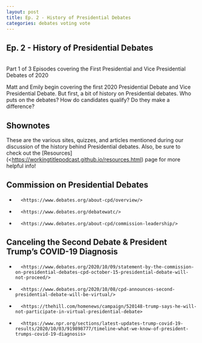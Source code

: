```yaml
---
layout: post
title: Ep. 2 - History of Presidential Debates
categories: debates voting vote
---
```

## Ep. 2 - History of Presidential Debates

<div id="buzzsprout-player-5916223"></div>
<script src="https://www.buzzsprout.com/1410550/5916223-ep-2-history-of-presidential-debates.js?container_id=buzzsprout-player-5916223&player=small" type="text/javascript" charset="utf-8"></script>

<br/>
Part 1 of 3 Episodes covering the First Presidential and Vice Presidential Debates of 2020 

Matt and Emily begin covering the first 2020 Presidential Debate and Vice Presidential Debate. But first, a bit of history on Presidential debates. Who puts on the debates? How do candidates qualify? Do they make a difference?

## Shownotes

These are the various sites, quizzes, and articles mentioned during our discussion of the history behind Presidential debates. 
Also, be sure to check out the [Resources](<https://workingtitlepodcast.github.io/resources.html) page for more helpful info! 

## Commission on Presidential Debates
-   	<https://www.debates.org/about-cpd/overview/>
-   	<https://www.debates.org/debatewatc/>
-   	<https://www.debates.org/about-cpd/commission-leadership/>

## Canceling the Second Debate & President Trump’s COVID-19 Diagnosis
-   	<https://www.debates.org/2020/10/09/statement-by-the-commission-on-presidential-debates-cpd-october-15-presidential-debate-will-not-proceed/>
-   	<https://www.debates.org/2020/10/08/cpd-announces-second-presidential-debate-will-be-virtual/>
-   	<https://thehill.com/homenews/campaign/520148-trump-says-he-will-not-participate-in-virtual-presidential-debate>
-   	<https://www.npr.org/sections/latest-updates-trump-covid-19-results/2020/10/03/919898777/timeline-what-we-know-of-president-trumps-covid-19-diagnosis>